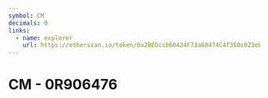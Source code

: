 ```yaml
---
symbol: CM
decimals: 0
links:
  - name: explorer
    url: https://etherscan.io/token/0x2BEDccb60424F73a60474C4f350c023eD4a31044
---
```


# CM - 0R906476
